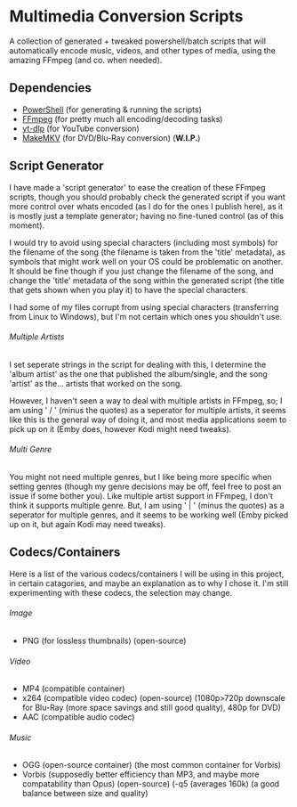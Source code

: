 # Multimedia Conversion Scripts
A collection of generated + tweaked powershell/batch scripts that will automatically encode music, videos, and other types of media, using the amazing FFmpeg (and co. when needed).


## Dependencies

- [PowerShell](https://github.com/PowerShell/PowerShell) (for generating & running the scripts)
- [FFmpeg](https://ffmpeg.org/) (for pretty much all encoding/decoding tasks)
- [yt-dlp](https://github.com/yt-dlp/yt-dlp) (for YouTube conversion)
- [MakeMKV](https://makemkv.com/) (for DVD/Blu-Ray conversion) (**W.I.P.**)


## Script Generator

I have made a 'script generator' to ease the creation of these FFmpeg scripts, though you should probably check the generated script if you want more control over whats encoded (as I do for the ones I publish here), as it is mostly just a template generator; having no fine-tuned control (as of this moment). 

I would try to avoid using special characters (including most symbols) for the filename of the song (the filename is taken from the 'title' metadata), as symbols that might work well on your OS could be problematic on another. It should be fine though if you just change the filename of the song, and change the 'title' metadata of the song within the generated script (the title that gets shown when you play it) to have the special characters.

I had some of my files corrupt from using special characters (transferring from Linux to Windows), but I'm not certain which ones you shouldn't use. 

###### Multiple Artists

I set seperate strings in the script for dealing with this, I determine the 'album artist' as the one that published the album/single, and the song 'artist' as the... artists that worked on the song.

However, I haven't seen a way to deal with multiple artists in FFmpeg, so; I am using ' / ' (minus the quotes) as a seperator for multiple artists, it seems like this is the general way of doing it, and most media applications seem to pick up on it (Emby does, however Kodi might need tweaks).

###### Multi Genre

You might not need multiple genres, but I like being more specific when setting genres (though my genre decisions may be off, feel free to post an issue if some bother you). Like multiple artist support in FFmpeg, I don't think it supports multiple genre. But, I am using ' | ' (minus the quotes) as a seperator for multiple genres, and it seems to be working well (Emby picked up on it, but again Kodi may need tweaks).

## Codecs/Containers

Here is a list of the various codecs/containers I will be using in this project, in certain catagories, and maybe an explanation as to why I chose it. I'm still experimenting with these codecs, the selection may change.

###### Image

- PNG (for lossless thumbnails) (open-source)

###### Video

- MP4 (compatible container)
- x264 (compatible video codec) (open-source) (1080p>720p downscale for Blu-Ray (more space savings and still good quality), 480p for DVD)
- AAC (compatible audio codec) 

###### Music

- OGG (open-source container) (the most common container for Vorbis)
- Vorbis (supposedly better efficiency than MP3, and maybe more compatability than Opus) (open-source) (-q5 (averages 160k) (a good balance between size and quality)
